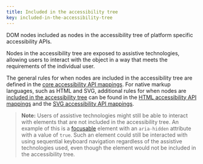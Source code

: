 ```yaml
---
title: Included in the accessibility tree
key: included-in-the-accessibility-tree
---
```


DOM nodes included as nodes in the accessibility tree of platform specific accessibility APIs. 

Nodes in the accessibility tree are exposed to assistive technologies, allowing users to interact with the object in a way that meets the requirements of the individual user.

The general rules for when nodes are included in the accessibility tree are defined in the [core accessibility API mappings](https://www.w3.org/TR/core-aam/). For native markup languages, such as HTML and SVG, additional rules for when nodes are [included in the accessibility tree](#included-in-the-accessibility-tree) can be found in the [HTML accessibility API mappings](https://www.w3.org/TR/html-aam/) and the [SVG accessibility API mappings](https://www.w3.org/TR/svg-aam/).
 
 > **Note:** Users of assistive technologies might still be able to interact with elements that are not included in the accessibility tree. An example of this is a [focusable](#focusable) element with an `aria-hidden` attribute with a value of `true`. Such an element could still be interacted with using sequential keyboard navigation regardless of the assistive technologies used, even though the element would not be included in the accessibility tree.
